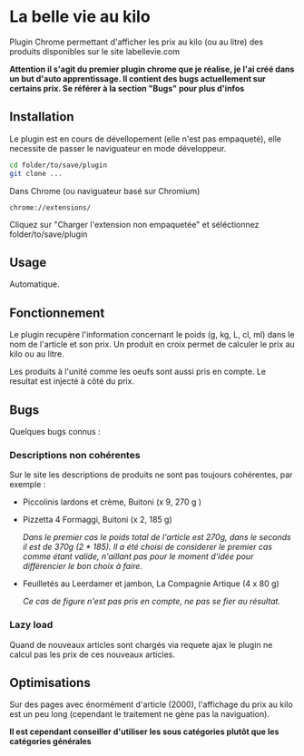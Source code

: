 # La belle vie au kilo
Plugin Chrome permettant d'afficher les prix au kilo (ou au litre) des produits disponibles sur le site labellevie.com

**Attention il s'agit du premier plugin chrome que je réalise, je l'ai créé dans un but d'auto apprentissage. Il contient des bugs actuellement sur certains prix. Se référer à la section "Bugs" pour plus d'infos**

## Installation
Le plugin est en cours de dévellopement (elle n'est pas empaqueté), elle necessite de passer le naviguateur en mode développeur.
```bash
cd folder/to/save/plugin
git clone ...
```

Dans Chrome (ou naviguateur basé sur Chromium)
```
chrome://extensions/
```
Cliquez sur "Charger l'extension non empaquetée" et séléctionnez folder/to/save/plugin

## Usage
Automatique.

## Fonctionnement
Le plugin recupère l'information concernant le poids (g, kg, L, cl, ml) dans le nom de l'article et son prix. Un produit en croix permet de calculer le prix au kilo ou au litre.

Les produits à l'unité comme les oeufs sont aussi pris en compte.
Le resultat est injecté à côté du prix.

## Bugs
Quelques bugs connus :

### Descriptions non cohérentes
Sur le site les descriptions de produits ne sont pas toujours cohérentes, par exemple :
- Piccolinis lardons et crème, Buitoni (x 9, 270 g )
- Pizzetta 4 Formaggi, Buitoni (x 2, 185 g)

	*Dans le premier cas le poids total de l'article est 270g, dans le seconds il est de 370g (2 * 185).
Il a été choisi de considerer le premier cas comme étant valide, n'aillant pas pour le moment d'idée pour différencier le bon choix à faire.*

- Feuilletés au Leerdamer et jambon, La Compagnie Artique (4 x 80 g)

	*Ce cas de figure n'est pas pris en compte, ne pas se fier au résultat.*

### Lazy load
Quand de nouveaux articles sont chargés via requete ajax le plugin ne calcul pas les prix de ces nouveaux articles.

## Optimisations
Sur des pages avec énormément d'article (2000), l'affichage du prix au kilo est un peu long (cependant le traitement ne gène pas la naviguation).

**Il est cependant conseiller d'utiliser les sous catégories plutôt que les catégories générales**